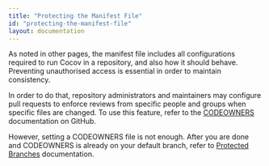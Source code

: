 ```yaml
---
title: "Protecting the Manifest File"
id: "protecting-the-manifest-file"
layout: documentation
---
```


As noted in other pages, the manifest file includes all configurations required
to run Cocov in a repository, and also how it should behave. Preventing
unauthorised access is essential in order to maintain consistency.

In order to do that, repository administrators and maintainers may configure
pull requests to enforce reviews from specific people and groups when specific
files are changed. To use this feature, refer to the [CODEOWNERS](https://docs.github.com/en/repositories/managing-your-repositorys-settings-and-features/customizing-your-repository/about-code-owners)
documentation on GitHub.

However, setting a CODEOWNERS file is not enough. After you are done and
CODEOWNERS is already on your default branch, refer to [Protected Branches](https://docs.github.com/en/repositories/configuring-branches-and-merges-in-your-repository/managing-protected-branches/about-protected-branches)
documentation.
